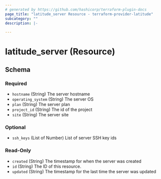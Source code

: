 ```yaml
---
# generated by https://github.com/hashicorp/terraform-plugin-docs
page_title: "latitude_server Resource - terraform-provider-latitude"
subcategory: ""
description: |-
  
---
```


# latitude_server (Resource)





<!-- schema generated by tfplugindocs -->
## Schema

### Required

- `hostname` (String) The server hostname
- `operating_system` (String) The server OS
- `plan` (String) The server plan
- `project_id` (String) The id of the project
- `site` (String) The server site

### Optional

- `ssh_keys` (List of Number) List of server SSH key ids

### Read-Only

- `created` (String) The timestamp for when the server was created
- `id` (String) The ID of this resource.
- `updated` (String) The timestamp for the last time the server was updated


